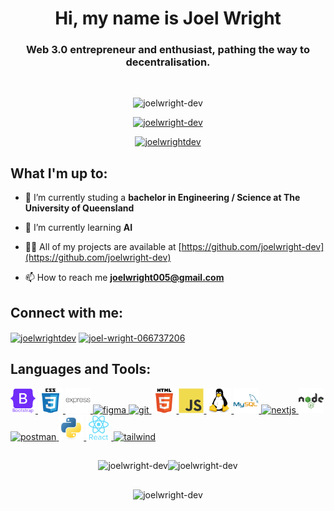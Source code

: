 <h1 align="center">Hi, my name is Joel Wright</h1>
<h3 align="center">Web 3.0 entrepreneur and enthusiast, pathing the way to decentralisation.</h3>

<br/>
<p align="center"> <img src="https://komarev.com/ghpvc/?username=joelwright-dev&label=Profile%20views&color=0e75b6&style=flat" alt="joelwright-dev" /> </p>

<p align="center"> <a href="https://github.com/ryo-ma/github-profile-trophy"><img src="https://github-profile-trophy.vercel.app/?username=joelwright-dev&theme=darkhub&column=-1&title=MultiLanguage,Joined2020,Commits,Repositories" alt="joelwright-dev" /></a> </p>

<p align="center"> <a href="https://twitter.com/joelwrightdev" target="blank"><img src="https://img.shields.io/twitter/follow/joelwrightdev?logo=twitter&style=for-the-badge" alt="joelwrightdev" /></a> </p>
<h2>What I'm up to:</h2>

- 🔭 I’m currently studing a **bachelor in Engineering / Science at The University of Queensland**

- 🌱 I’m currently learning **AI**

- 👨‍💻 All of my projects are available at [https://github.com/joelwright-dev](https://github.com/joelwright-dev)

- 📫 How to reach me **joelwright005@gmail.com**

<h2 align="left">Connect with me:</h2>
<p align="left">
<a href="https://twitter.com/joelwrightdev" target="blank"><img align="center" src="https://raw.githubusercontent.com/rahuldkjain/github-profile-readme-generator/master/src/images/icons/Social/twitter.svg" alt="joelwrightdev" height="30" width="40" /></a>
<a href="https://linkedin.com/in/joel-wright-066737206" target="blank"><img align="center" src="https://raw.githubusercontent.com/rahuldkjain/github-profile-readme-generator/master/src/images/icons/Social/linked-in-alt.svg" alt="joel-wright-066737206" height="30" width="40" /></a>
</p>

<h2 align="left">Languages and Tools:</h2>
<p align="left"> <a href="https://getbootstrap.com" target="_blank" rel="noreferrer"> <img src="https://raw.githubusercontent.com/devicons/devicon/master/icons/bootstrap/bootstrap-plain-wordmark.svg" alt="bootstrap" width="40" height="40"/> </a> <a href="https://www.w3schools.com/css/" target="_blank" rel="noreferrer"> <img src="https://raw.githubusercontent.com/devicons/devicon/master/icons/css3/css3-original-wordmark.svg" alt="css3" width="40" height="40"/> </a> <a href="https://expressjs.com" target="_blank" rel="noreferrer"> <img src="https://raw.githubusercontent.com/devicons/devicon/master/icons/express/express-original-wordmark.svg" alt="express" width="40" height="40"/> </a> <a href="https://www.figma.com/" target="_blank" rel="noreferrer"> <img src="https://www.vectorlogo.zone/logos/figma/figma-icon.svg" alt="figma" width="40" height="40"/> </a> <a href="https://git-scm.com/" target="_blank" rel="noreferrer"> <img src="https://www.vectorlogo.zone/logos/git-scm/git-scm-icon.svg" alt="git" width="40" height="40"/> </a> <a href="https://www.w3.org/html/" target="_blank" rel="noreferrer"> <img src="https://raw.githubusercontent.com/devicons/devicon/master/icons/html5/html5-original-wordmark.svg" alt="html5" width="40" height="40"/> </a> <a href="https://developer.mozilla.org/en-US/docs/Web/JavaScript" target="_blank" rel="noreferrer"> <img src="https://raw.githubusercontent.com/devicons/devicon/master/icons/javascript/javascript-original.svg" alt="javascript" width="40" height="40"/> </a> <a href="https://www.linux.org/" target="_blank" rel="noreferrer"> <img src="https://raw.githubusercontent.com/devicons/devicon/master/icons/linux/linux-original.svg" alt="linux" width="40" height="40"/> </a> <a href="https://www.mysql.com/" target="_blank" rel="noreferrer"> <img src="https://raw.githubusercontent.com/devicons/devicon/master/icons/mysql/mysql-original-wordmark.svg" alt="mysql" width="40" height="40"/> </a> <a href="https://nextjs.org/" target="_blank" rel="noreferrer"> <img src="https://cdn.worldvectorlogo.com/logos/nextjs-2.svg" alt="nextjs" width="40" height="40"/> </a> <a href="https://nodejs.org" target="_blank" rel="noreferrer"> <img src="https://raw.githubusercontent.com/devicons/devicon/master/icons/nodejs/nodejs-original-wordmark.svg" alt="nodejs" width="40" height="40"/> </a> <a href="https://postman.com" target="_blank" rel="noreferrer"> <img src="https://www.vectorlogo.zone/logos/getpostman/getpostman-icon.svg" alt="postman" width="40" height="40"/> </a> <a href="https://www.python.org" target="_blank" rel="noreferrer"> <img src="https://raw.githubusercontent.com/devicons/devicon/master/icons/python/python-original.svg" alt="python" width="40" height="40"/> </a> <a href="https://reactjs.org/" target="_blank" rel="noreferrer"> <img src="https://raw.githubusercontent.com/devicons/devicon/master/icons/react/react-original-wordmark.svg" alt="react" width="40" height="40"/> </a> <a href="https://tailwindcss.com/" target="_blank" rel="noreferrer"> <img src="https://www.vectorlogo.zone/logos/tailwindcss/tailwindcss-icon.svg" alt="tailwind" width="40" height="40"/> </a> </p>

<div style="display:flex; flex-direction: column; align-items: center">
<div style="display: flex">
<p><img align="center" src="https://github-readme-stats.vercel.app/api?username=joelwright-dev&show_icons=true&locale=en&theme=dark" alt="joelwright-dev" /></p>

<p><img align="center" src="https://github-readme-streak-stats.herokuapp.com/?user=joelwright-dev&theme=dark" alt="joelwright-dev" /></p>
</div>

<p><img align="center" src="https://github-readme-stats.vercel.app/api/top-langs?username=joelwright-dev&show_icons=true&locale=en&layout=compact&theme=dark" alt="joelwright-dev" /></p>
</div>
